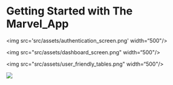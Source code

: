 # Getting Started with The Marvel_App


<img src='src/assets/authentication_screen.png' width=“500"/>
                                                           
 <img src="src/assets/dashboard_screen.png" width=“500"/>

<img src="src/assets/user_friendly_tables.png" width=“500"/>

<img src="src/assets/user_management_screen.png” width=“500"/>




